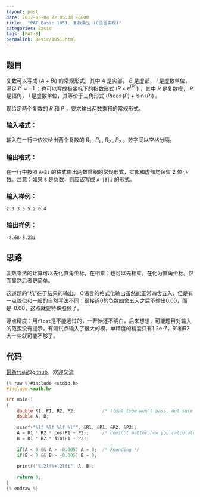 ```yaml
---
layout: post
date: 2017-05-04 22:05:38 +0800
title:  "PAT Basic 1051. 复数乘法 (C语言实现)"
categories: Basic
tags: [PAT-B]
permalink: Basic/1051.html
---
```


## 题目

复数可以写成 $(A + Bi)$ 的常规形式，其中 $A$ 是实部， $B$ 是虚部， $i$ 是虚数单位，满足 $i^2 = -1$
；也可以写成极坐标下的指数形式 $(R\times e^{(Pi)})$ ，其中 $R$ 是复数模， $P$ 是辐角， $i$ 是虚数单位，其等价于三角形式
$(R(\cos (P) + i \sin (P))$ 。

现给定两个复数的 $R$ 和 $P$ ，要求输出两数乘积的常规形式。

### 输入格式：

输入在一行中依次给出两个复数的 $R_1$ , $P_1$ , $R_2$ , $P_2$ ，数字间以空格分隔。

### 输出格式：

在一行中按照 `A+Bi` 的格式输出两数乘积的常规形式，实部和虚部均保留 2 位小数。注意：如果 `B` 是负数，则应该写成 `A-|B|i` 的形式。

### 输入样例：

    
    
    2.3 3.5 5.2 0.4
    

### 输出样例：

    
    
    -8.68-8.23i
    



## 思路

复数乘法的计算可以先化直角坐标，在相乘；也可以先相乘，在化为直角坐标。然而显然后者更简单。

这道题的“坑”在于结果的输出。
C语言的格式化输出虽然能正常四舍五入，但是有一点貌似和一般的自然写法不同：很接近0的负数四舍五入之后不输出0.00，而是-0.00，这点就要特殊照顾了。

浮点精度：用`float`是不能通过的，一开始还不明白，后来想想，可能题目对输入的范围没有提示，有测试点输入了很大的模，单精度的精度只有1.2e-7，R1和R2大一些就可能不够了。

## 代码

[最新代码@github](https://github.com/OliverLew/PAT/blob/master/PATBasic/1051.c)，欢迎交流
```c
{% raw %}#include <stdio.h>
#include <math.h>

int main()
{
    double R1, P1, R2, P2;          /* float type won't pass, not sure why */
    double A, B;
    
    scanf("%lf %lf %lf %lf", &R1, &P1, &R2, &P2);
    A = R1 * R2 * cos(P1 + P2);     /* doesn't matter how you calculate */
    B = R1 * R2 * sin(P1 + P2);
    
    if(A < 0 && A > -0.005) A = 0;  /* Rounding */
    if(B < 0 && B > -0.005) B = 0;
    
    printf("%.2lf%+.2lfi", A, B);
    
    return 0;
}
{% endraw %}
```